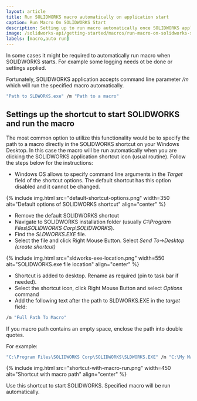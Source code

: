 ```yaml
---
layout: article
title: Run SOLIDWORKS macro automatically on application start
caption: Run Macro On SOLIDWORKS Start
description: Setting up to run macro automatically once SOLIDWORKS application loads
image: /solidworks-api/getting-started/macros/run-macro-on-solidworks-start/shortcut-with-macro-run.png
labels: [macro,auto run]
---
```

In some cases it might be required to automatically run macro when SOLIDWORKS starts. For example some logging needs ot be done or settings applied.

Fortunately, SOLIDWORKS application accepts command line parameter */m* which will run the specified macro automatically.

~~~ cmd
"Path to SLDWORKS.exe" /m "Path to a macro"
~~~

## Settings up the shortcut to start SOLIDWORKS and run the macro

The most common option to utilize this functionality would be to specify the path to a macro directly in the SOLIDWORKS shortcut on your Windows Desktop. In this case the macro will be run automatically when you are clicking the SOLIDWORKS application shortcut icon (usual routine). Follow the steps below for the instructions:

* Windows OS allows to specify command line arguments in the *Target* field of the shortcut options. The default shortcut has this option disabled and it cannot be changed.

{% include img.html src="default-shortcut-options.png" width=350 alt="Default options of SOLIDWORKS shortcut" align="center" %}

* Remove the default SOLIDWORKS shortcut
* Navigate to SOLIDWORKS installation folder (usually *C:\Program Files\SOLIDWORKS Corp\SOLIDWORKS*).
* Find the *SLDWORKS.EXE* file.
* Select the file and click Right Mouse Button. Select *Send To*->*Desktop (create shortcut)*

{% include img.html src="sldworks-exe-location.png" width=550 alt="SOLIDWORKS.exe file location" align="center" %}

* Shortcut is added to desktop. Rename as required (pin to task bar if needed).
* Select the shortcut icon, click Right Mouse Button and select *Options* command
* Add the following text after the path to SLDWORKS.EXE in the *target* field:

~~~ cmd
/m "Full Path To Macro" 
~~~

If you macro path contains an empty space, enclose the path into double quotes.

For example:

~~~ cmd
"C:\Program Files\SOLIDWORKS Corp\SOLIDWORKS\SLDWORKS.EXE" /m "C:\My Macros\Macro1.swb"
~~~

{% include img.html src="shortcut-with-macro-run.png" width=450 alt="Shortcut with macro path" align="center" %}

Use this shortcut to start SOLIDWORKS. Specified macro will be run automatically.